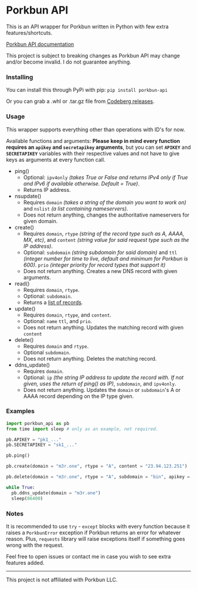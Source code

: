 # Porkbun API

This is an API wrapper for Porkbun written in Python with few extra features/shortcuts.

[Porkbun API documentation](https://porkbun.com/api/json/v3/documentation)

This project is subject to breaking changes as Porkbun API may change and/or become invalid. I do not guarantee anything.

### Installing
You can install this through PyPi with pip:
`pip install porkbun-api`

Or you can grab a .whl or .tar.gz file from [Codeberg releases](https://codeberg.org/m3r/porkbun-api/releases).

### Usage

This wrapper supports everything other than operations with ID's for now.

Available functions and arguments:
**Please keep in mind every function requires an `apikey` and `secretapikey` arguments**, but you can set **`APIKEY`** and **`SECRETAPIKEY`** variables with their respective values and not have to give keys as arguments at every function call.

- ping()
  - Optional: `ipv4only` *(takes True or False and returns IPv4 only if True and IPv6 if available otherwise. Default = True)*.
  - Returns IP address.
- nsupdate() 
  - Requires `domain` *(takes a string of the domain you want to work on)* and `nslist` *(a list containing nameservers)*.
  - Does not return anything, changes the authoritative nameservers for given domain.
- create()
  - Requires `domain`, `rtype` *(string of the record type such as A, AAAA, MX, etc)*, and `content` *(string value for said request type such as the IP address)*.
  - Optional: `subdomain` *(string subdomain for said domain)* and `ttl` *(integer number for time to live, default and minimum for Porkbun is 600)*. `prio` *(integer priority for record types that support it)*
  - Does not return anything. Creates a new DNS record with given arguments.
- read()
  - Requires `domain`, `rtype`.
  - Optional: `subdomain`.
  - Returns a [list of records](https://porkbun.com/api/json/v3/documentation#DNS%20Retrieve%20Records%20by%20Domain,%20Subdomain%20and%20Type).
- update()
  - Requires `domain`, `rtype`, and `content`.
  - Optional: `name` `ttl`, and `prio`.
  - Does not return anything. Updates the matching record with given `content`
- delete()
  - Requires `domain` and `rtype`.
  - Optional `subdomain`.
  - Does not return anything. Deletes the matching record.
- ddns_update()
  - Requires `domain`.
  - Optional: `ip` *(the string IP address to update the record with. If not given, uses the return of ping() as IP)*, `subdomain`, and `ipv4only`.
  - Does not return anything. Updates the `domain` or `subdomain`'s A or AAAA record depending on the IP type given.

### Examples

```py
import porkbun_api as pb
from time import sleep # only as an example, not required.

pb.APIKEY = "pk1_..."
pb.SECRETAPIKEY = "sk1_..."

pb.ping()

pb.create(domain = "m3r.one", rtype = "A", content = "23.94.123.251")

pb.delete(domain = "m3r.one", rtype = "A", subdomain = "bin", apikey = "pk1_overwrite-the-variable", secretapikey = "sk1_overwrite-the-variable")

while True:
  pb.ddns_update(domain = "m3r.one")
  sleep(86400)
```

### Notes
It is recommended to use `try` - `except` blocks with every function because it raises a `PorkbunError` exception if Porkbun returns an error for whatever reason. Plus, `requests` library will raise exceptions itself if something goes wrong with the request.

Feel free to open issues or contact me in case you wish to see extra features added.

---
This project is not affiliated with Porkbun LLC.
